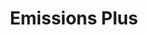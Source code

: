 ---
title: "Emissions Plus"
url: /salt-lake-city/emissions-plus-highland-drive/
shop: car repair
---